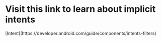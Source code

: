 <H1> Visit this link to learn about implicit intents </H1>
[Intent](https://developer.android.com/guide/components/intents-filters)
